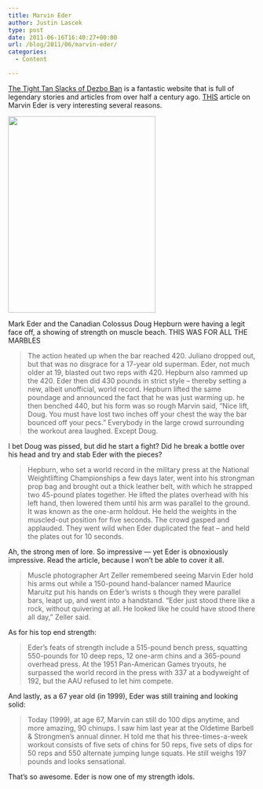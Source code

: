 ```yaml
---
title: Marvin Eder
author: Justin Lascek
type: post
date: 2011-06-16T16:40:27+00:00
url: /blog/2011/06/marvin-eder/
categories:
  - Content

---
```

[The Tight Tan Slacks of Dezbo Ban][1] is a fantastic website that is full of legendary stories and articles from over half a century ago. [THIS][2] article on Marvin Eder is very interesting several reasons.
  

  
[<img data-attachment-id="4600" data-permalink="/blog/2011/06/marvin-eder/eder-press/" data-orig-file="/2011/06/eder-press.jpg" data-orig-size="300,400" data-comments-opened="1" data-image-meta="{&quot;aperture&quot;:&quot;0&quot;,&quot;credit&quot;:&quot;&quot;,&quot;camera&quot;:&quot;HP psc2400&quot;,&quot;caption&quot;:&quot;&quot;,&quot;created_timestamp&quot;:&quot;0&quot;,&quot;copyright&quot;:&quot;&quot;,&quot;focal_length&quot;:&quot;0&quot;,&quot;iso&quot;:&quot;0&quot;,&quot;shutter_speed&quot;:&quot;0&quot;,&quot;title&quot;:&quot;&quot;}" data-image-title="eder press" data-image-description="" data-medium-file="/2011/06/eder-press.jpg" data-large-file="/2011/06/eder-press.jpg" src="/2011/06/eder-press.jpg" alt="" title="eder press" width="300" height="400" class="aligncenter size-full wp-image-4600" />][3]
  

  
Mark Eder and the Canadian Colossus Doug Hepburn were having a legit face off, a showing of strength on muscle beach. THIS WAS FOR ALL THE MARBLES

> The action heated up when the bar reached 420. Juliano dropped out, but that was no disgrace for a 17-year old superman. Eder, not much older at 19, blasted out two reps with 420. Hepburn also rammed up the 420. Eder then did 430 pounds in strict style – thereby setting a new, albeit unofficial, world record. Hepburn lifted the same poundage and announced the fact that he was just warming up. he then benched 440, but his form was so rough Marvin said, “Nice lift, Doug. You must have lost two inches off your chest the way the bar bounced off your pecs.” Everybody in the large crowd surrounding the workout area laughed. Except Doug.

I bet Doug was pissed, but did he start a fight? Did he break a bottle over his head and try and stab Eder with the pieces? 

> Hepburn, who set a world record in the military press at the National Weightlifting Championships a few days later, went into his strongman prop bag and brought out a thick leather belt, with which he strapped two 45-pound plates together. He lifted the plates overhead with his left hand, then lowered them until his arm was parallel to the ground. It was known as the one-arm holdout. He held the weights in the muscled-out position for five seconds. The crowd gasped and applauded. They went wild when Eder duplicated the feat – and held the plates out for 10 seconds.

Ah, the strong men of lore. So impressive &#8212; yet Eder is obnoxiously impressive. Read the article, because I won&#8217;t be able to cover it all. 

> Muscle photographer Art Zeller remembered seeing Marvin Eder hold his arms out while a 150-pound hand-balancer named Maurice Maruitz put his hands on Eder’s wrists s though they were parallel bars, leapt up, and went into a handstand. “Eder just stood there like a rock, without quivering at all. He looked like he could have stood there all day,” Zeller said.

As for his top end strength:

> Eder’s feats of strength include a 515-pound bench press, squatting 550-pounds for 10 deep reps, 12 one-arm chins and a 365-pound overhead press. At the 1951 Pan-American Games tryouts, he surpassed the world record in the press with 337 at a bodyweight of 192, but the AAU refused to let him compete.

And lastly, as a 67 year old (in 1999), Eder was still training and looking solid:

> Today (1999), at age 67, Marvin can still do 100 dips anytime, and more amazing, 90 chinups. I saw him last year at the Oldetime Barbell & Strongmen’s annual dinner. H told me that his three-times-a-week workout consists of five sets of chins for 50 reps, five sets of dips for 50 reps and 550 alternate jumping lunge squats. He still weighs 197 pounds and looks sensational.

That&#8217;s so awesome. Eder is now one of my strength idols.

 [1]: http://ditillo2.blogspot.com/
 [2]: http://ditillo2.blogspot.com/2009/03/marvin-eder-gene-mozee.html
 [3]: /2011/06/eder-press.jpg
